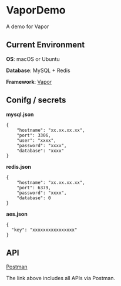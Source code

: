 # VaporDemo
A demo for Vapor

## Current Environment

**OS**: macOS or Ubuntu

**Database**: MySQL + Redis

**Framework**: [Vapor](https://github.com/vapor/vapor)

## Conifg / secrets

**mysql.json**

```
{
    "hostname": "xx.xx.xx.xx",
    "port": 3306,
    "user": "xxxx",
    "password": "xxxx",
    "database": "xxxx"
}
```

**redis.json**

```
{
    "hostname": "xx.xx.xx.xx",
    "port": 6379,
    "password": "xxxx",
    "database": 0
}
```

**aes.json**

```
{
  "key": "xxxxxxxxxxxxxxxx"
}

```

## API

[Postman](https://www.getpostman.com/collections/b086c87eca32e606fb00)

The link above includes all APIs via Postman.